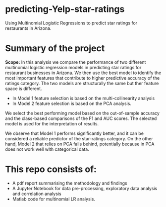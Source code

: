 # predicting-Yelp-star-ratings
Using Multinomial Logistic Regressions to predict star ratings for restaurants in Arizona.

# Summary of the project 

**Scope:** In this analysis we compare the performance of two different multinomial logistic regression models
in predicting star ratings for restaurant businesses in Arizona. We then use the best model to
identify the most important features that contribute to higher predictive accuracy of the ratings
category. The two models are structurally the same but ther feature space is different. 
- In Model 1 feature selection is based on the multi-collinearity analysis
- In Model 2 feature selection is based on the PCA analysis.

We select the best performing model based on the out-of-sample accuracy and the class-based
comparisons of the F1 and AUC scores. The selected model is used for the interpretation of results.

We observe that Model 1 performs significantly better, and it can be considered a reliable
predictor of the star-ratings category. On the other hand, Model 2 that relies on PCA falls behind,
potentially because in PCA does not work well with categorical data.

# This repo consists of:
- A pdf report summarising the methodology and findings
- A Jupyter Notebook for data pre-processing, exploratory data analysis and correlation analysis
- Matlab code for multinomial LR analysis.
